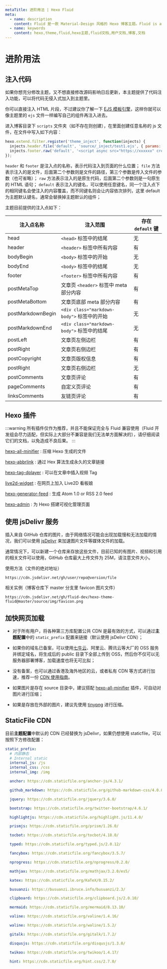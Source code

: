 ```yaml
---
metaTitle: 进阶用法 | Hexo Fluid
meta:
  - name: description
    content: Fluid 是一款 Material-Design 风格的 Hexo 博客主题。Fluid is an elegant Material-Design theme for Hexo. https://github.com/fluid-dev/hexo-theme-fluid
  - name: keywords
    content: hexo,theme,fluid,hexo主题,fluid文档,用户文档,博客,文档
---
```


<Adsense :data-ad-client=$themeConfig.ads.client :data-ad-slot=$themeConfig.ads.slot class="side-ads"></Adsense>

# 进阶用法

## 注入代码

如果你想充分修改主题，又不想直接修改源码影响日后更新，本主题提供了代码注入功能，可以将代码无侵入式加入到主题里。

你可以直接注入 HTML 片段，不过建议你了解一下 [EJS 模板引擎](https://ejs.bootcss.com/)，这样你就可以像主题里的 `ejs` 文件一样编写自己的组件再注入进去。

进入博客目录下 `scripts` 文件夹（如不存在则创建），在里面创建任意名称的 js 文件，在文件中写入如下内容：

```js
hexo.extend.filter.register('theme_inject', function(injects) {
  injects.header.file('default', 'source/_inject/test1.ejs', { params: { key: 'value' } });
  injects.footer.raw('default', '<script async src="https://xxxxxx" crossorigin="anonymous"></script>');
});
```

`header` 和 `footer` 是注入点的名称，表示代码注入到页面的什么位置；
`file` 方法表示注入的是文件，后面第二个参数则是文件的路径，第三个参数是传入文件的参数（也可省略）；
`raw` 方法表示注入的是原生代码，后面第二个参数则是一句原生的 HTML 语句；
`default` 表示注入的键名，可以使用任意键名，同一个注入点下的相同键名会使注入的内容覆盖，而不同键名则会让内容依次排列，这里 default 为主题默认键名，通常会替换掉主题默认的组件；

主题目前提供的注入点如下：

| 注入点名称 | 注入范围 | 存在 `default` 键 |
| --- | --- | --- |
| head | `<head>` 标签中的结尾 | 无 |
| header | `<header>` 标签中所有内容 | 有 |
| bodyBegin | `<body>` 标签中的开始 | 无 |
| bodyEnd | `<body>` 标签中的结尾 | 无 |
| footer | `<footer>` 标签中所有内容 | 有 |
| postMetaTop | 文章页 `<header>` 标签中 meta 部分内容 | 有 |
| postMetaBottom | 文章页底部 meta 部分内容 | 有 |
| postMarkdownBegin | `<div class="markdown-body">` 标签中的开始 | 无 |
| postMarkdownEnd | `<div class="markdown-body">` 标签中的结尾 | 无 |
| postLeft | 文章页左侧边栏 | 有 |
| postRight | 文章页右侧边栏 | 有 |
| postCopyright | 文章页版权信息 | 有 |
| postRight | 文章页右侧边栏 | 无 |
| postComments | 文章页评论 | 有 |
| pageComments | 自定义页评论 | 有 |
| linksComments | 友链页评论 | 有 |

## Hexo 插件

:::warning
所有插件仅作为推荐，并且不能保证完全与 Fluid 兼容使用（Fluid 开发组会尽力适配，但实际上大部分不兼容是我们无法单方面解决的），请仔细阅读它们的文档，以免造成不良后果。
:::

[hexo-all-minifier](https://github.com/chenzhutian/hexo-all-minifier) : 压缩 Hexo 生成的文件

[hexo-abbrlink](https://github.com/rozbo/hexo-abbrlink) : 通过 Hex 算法生成永久的文章链接

[hexo-tag-dplayer](https://github.com/MoePlayer/hexo-tag-dplayer) : 可以在文章中插入视频 Tag

[live2d-widget](https://github.com/stevenjoezhang/live2d-widget) : 在网页上加入 Live2D 看板娘

[hexo-generator-feed](https://github.com/hexojs/hexo-generator-feed) : 生成 Atom 1.0 or RSS 2.0 feed

[hexo-admin](https://github.com/jaredly/hexo-admin) : 为 Hexo 搭建可视化管理页面

<InArticleAdsense :data-ad-client=$themeConfig.ads.client :data-ad-slot=$themeConfig.ads.inSlot></InArticleAdsense>

## 使用 jsDelivr 服务

插入来自 GitHub 仓库的图片，由于网络情况可能会出现加载慢和无法加载的情况，我们可以使用 [jsDelivr](https://www.jsdelivr.com/) 来加速图片文件等媒体文件的加载。

通常情况下，可以新建一个仓库来存放这些文件，目前已知的有图片、视频和引用的相关文件可以使用，GitHub 仓库最大上传文件为 25M，请注意文件大小。

使用方法（文件的绝对地址）

```
https://cdn.jsdelivr.net/gh/user/repo@version/file
```

相关实例（博客仓库下 master 分支里 favicon 图片文件）

```
https://cdn.jsdelivr.net/gh/fluid-dev/hexo-theme-fluid@master/source/img/favicon.png
```

## 加快网页加载

- 对于所有用户，将各种第三方库配置公共 CDN 是最有效的方式，可以通过**主题配置**中的 `static_prefix` 配置来链接（默认使用 jsDelivr CDN）；

- 如果你的域名已备案，可以使用[七牛云](https://s.qiniu.com/N7beiu)、阿里云、腾讯云等大厂的 OSS 服务并绑定域名，将生成后的 public 目录下全部上传到 OSS，然后你不仅可以无服务器部署博客，加载速度也将无可比拟；

- 没有备案，也可以通过香港及海外地区的云，或者私有 CDN 等方式进行加速，推荐一份 [CDN 使用指南](https://www.julydate.com/post/60859300)。

- 如果图片是存在 source 目录中，建议搭配 [hexo-all-minifier](https://github.com/chenzhutian/hexo-all-minifier) 插件，可自动对图片进行压缩；

- 如果是存放在外部的图片，建议先使用 [tinypng](https://tinypng.com) 进行压缩。

## StaticFile CDN

目前**主题配置**中默认的 CDN 已经替换为 jsDelivr，如果仍想使用 staticfile，可以按照下方修改配置：

```yaml
static_prefix:
  # 内部静态
  # Internal static
  internal_js: /js
  internal_css: /css
  internal_img: /img

  anchor: https://cdn.staticfile.org/anchor-js/4.3.1/

  github_markdown: https://cdn.staticfile.org/github-markdown-css/4.0.0/

  jquery: https://cdn.staticfile.org/jquery/3.6.0/

  bootstrap: https://cdn.staticfile.org/twitter-bootstrap/4.6.1/

  highlightjs: https://cdn.staticfile.org/highlight.js/11.4.0/

  prismjs: https://cdn.staticfile.org/prism/1.26.0/

  tocbot: https://cdn.staticfile.org/tocbot/4.18.0/

  typed: https://cdn.staticfile.org/typed.js/2.0.12/

  fancybox: https://cdn.staticfile.org/fancybox/3.5.7/

  nprogress: https://cdn.staticfile.org/nprogress/0.2.0/

  mathjax: https://cdn.staticfile.org/mathjax/3.2.0/es5/

  katex: https://cdn.staticfile.org/KaTeX/0.15.2/

  busuanzi: https://busuanzi.ibruce.info/busuanzi/2.3/

  clipboard: https://cdn.staticfile.org/clipboard.js/2.0.10/

  mermaid: https://cdn.staticfile.org/mermaid/8.13.10/

  valine: https://cdn.staticfile.org/valine/1.4.16/

  waline: https://cdn.staticfile.org/waline/1.5.2/

  gitalk: https://cdn.staticfile.org/gitalk/1.7.2/

  disqusjs: https://cdn.staticfile.org/disqusjs/1.3.0/

  twikoo: https://cdn.staticfile.org/twikoo/1.4.17/

  hint: https://cdn.staticfile.org/hint.css/2.7.0/
```
